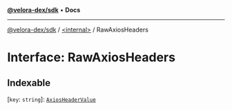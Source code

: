 [**@velora-dex/sdk**](../../README.md) • **Docs**

***

[@velora-dex/sdk](../../globals.md) / [\<internal\>](../README.md) / RawAxiosHeaders

# Interface: RawAxiosHeaders

## Indexable

 \[`key`: `string`\]: [`AxiosHeaderValue`](../type-aliases/AxiosHeaderValue.md)
